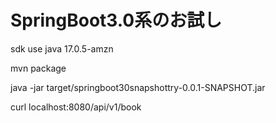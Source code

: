 # SpringBoot3.0系のお試し

sdk use java 17.0.5-amzn

mvn package

java -jar target/springboot30snapshottry-0.0.1-SNAPSHOT.jar

curl localhost:8080/api/v1/book